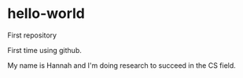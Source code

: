 # hello-world
First repository

First time using github.


My name is Hannah and I'm doing research to succeed in the CS field.
